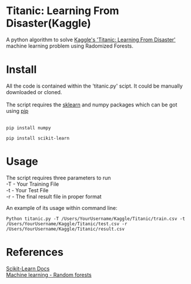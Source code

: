 Titanic: Learning From Disaster(Kaggle)
=======================================
A python algorithm to solve [Kaggle's 'Titanic: Learning From Disaster'](https://www.kaggle.com/c/titanic-gettingStarted) machine learning problem using Radomized Forests.

Install
=======
All the code is contained within the 'titanic.py' scipt. It could be manually downloaded or cloned.<br>
<br>
The script requires the [sklearn](http://scikit-learn.org/stable/install.html) and numpy packages which can be got using [pip](https://pypi.python.org/pypi/pip)
<br>
<br>
```
pip install numpy
```
```
pip install scikit-learn
```

Usage
=====
The script requires three parameters to run <br>
-T - Your Training File <br>
-t - Your Test File  <br>
-r - The final result file in proper format  <br>

An example of its usage within command line:  <br>
```
Python titanic.py -T /Users/YourUsername/Kaggle/Titanic/train.csv -t /Users/YourUsername/Kaggle/Titanic/test.csv -r /Users/YourUsername/Kaggle/Titanic/result.csv
```
References
==========
[Scikit-Learn Docs](http://scikit-learn.org/stable/documentation.html)<br>
[Machine learning - Random forests](http://www.youtube.com/watch?v=3kYujfDgmNk)

